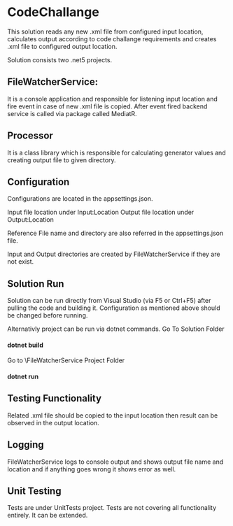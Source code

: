 # CodeChallange
This solution reads any new .xml file from configured input location, calculates output according to code challange requirements and creates .xml file to configured output location.

Solution consists two .net5 projects. 
## FileWatcherService: 
It is a console application and responsible for listening input location and fire event in case of new .xml file is copied. After event fired backend service is called via package called MediatR.
## Processor
It is a class library which is responsible for calculating generator values and creating output file to given directory.

## Configuration
Configurations are located in the appsettings.json.

Input file location under Input:Location
Output file location under Output:Location

Reference File name and directory are also referred in the appsettings.json file.

Input and Output directories are created by FileWatcherService if they are not exist.

## Solution Run
Solution can be run directly from Visual Studio (via F5 or Ctrl+F5) after pulling the code and building it. Configuration as mentioned above should be changed before running. 

Alternativly project can be run via dotnet commands.
Go To Solution Folder 

#### dotnet build

Go to \FileWatcherService Project Folder

#### dotnet run

## Testing Functionality
Related .xml file should be copied to the input location then result can be observed in the output location.

## Logging
FileWatcherService logs to console output and shows output file name and location and if anything goes wrong it shows error as well.

## Unit Testing
Tests are under UnitTests project. Tests are not covering all functionality entirely. It can be extended.

